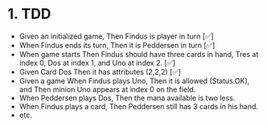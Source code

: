 # 1. TDD 
* Given an initialized game, Then Findus is player in turn [✅]
* When Findus ends its turn, Then it is Peddersen in turn [✅]
* When game starts Then Findus should have three cards in hand, Tres at index 0, Dos at index 1, and Uno at index 2. [✅]
* Given Card Dos Then it has attributes (2,2,2) [✅]
* Given a game When Findus plays Uno, Then it is allowed (Status.OK), and Then minion Uno appears at index 0 on the field.
* When Peddersen plays Dos, Then the mana available is two less.
* When Findus plays a card, Then Peddersen still has 3 cards in his hand.
* etc.